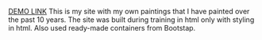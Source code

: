 [DEMO LINK](https://https://lazarend.github.io/art/)
This is my site with my own paintings that I have painted over the past 10 years. The site was built during training in html only with styling in html. Also used ready-made containers from Bootstap.
